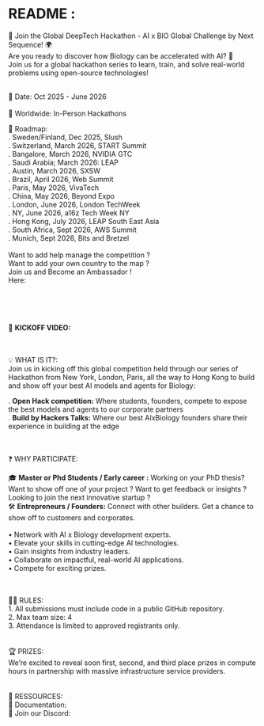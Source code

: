 # README :


🚀 Join the Global DeepTech Hackathon - AI x BIO Global Challenge by Next Sequence! 🌍 <br> 
Are you ready to discover how Biology can be accelerated with AI? 🌟 <br> 
Join us for a global hackathon series to learn, train, and solve real-world problems using open-source technologies!

<br> 
📅 Date: Oct 2025 - June 2026 <br> 
<br>
📍 Worldwide: In-Person Hackathons <br> 

🚀 Roadmap:  <br> 
. Sweden/Finland, Dec 2025, Slush  <br> 
. Switzerland, March 2026, START Summit  <br> 
. Bangalore, March 2026, NVIDIA GTC  <br> 
. Saudi Arabia; March 2026: LEAP  <br> 
. Austin, March 2026, SXSW  <br> 
. Brazil, April 2026, Web Summit  <br> 
. Paris, May 2026, VivaTech  <br> 
. China, May 2026, Beyond Expo  <br> 
. London, June 2026, London TechWeek  <br> 
. NY, June 2026, a16z Tech Week NY  <br> 
. Hong Kong, July 2026, LEAP South East Asia  <br> 
. South Africa, Sept 2026, AWS Summit  <br> 
. Munich, Sept 2026, Bits and Bretzel  <br> 
<br> 
Want to add help manage the competition ? <br> 
Want to add your own country to the map ? <br> 
Join us and Become an Ambassador ! <br> 
Here: 

<br> 
<br> 
<br> 

🎥 **KICKOFF VIDEO:**

<br> 
<br> 
💡 WHAT IS IT?: <br> 
Join us in kicking off this global competition held through our series of Hackathon from New York, London, Paris, all the way to Hong Kong to build and show off your best AI models and agents for Biology: 

. **Open Hack competition:** Where students, founders, compete to expose the best models and agents to our corporate partners <br> 
. **Build by Hackers Talks:** Where our best AIxBiology founders share their experience in building at the edge


<br> 
<br> 
❓  WHY PARTICIPATE:

🎓 **Master or Phd Students / Early career :**
Working on your PhD thesis? Want to show off one of your project ? Want to get feedback or insights ? Looking to join the next innovative startup ? <br> 
🛠️ **Entrepreneurs / Founders:**
Connect with other builders. Get a chance to show off to customers and corporates.
<br> 
<br> 
​• Network with AI x Biology development experts. <br> 
​​• Elevate your skills in cutting-edge AI technologies. <br> 
​​• Gain insights from industry leaders. <br> 
​​• Collaborate on impactful, real-world AI applications.<br> 
​​• Compete for exciting prizes.<br> 

<br> 
<br> 
🧑‍💻 RULES: <br> 
1. All submissions must include code in a public GitHub repository.<br> 
2. Max team size: 4 <br> 
3. Attendance is limited to approved registrants only.<br> 

<br> 
<br> 
🏆 PRIZES: <br> 
We’re excited to reveal soon first, second, and third place prizes in compute hours in partnership with massive infrastructure service providers.

<br> 
<br> 
<br> 
📖 RESSOURCES: <br> 
🤗 Documentation:  <br> 
👥 Join our Discord: 



